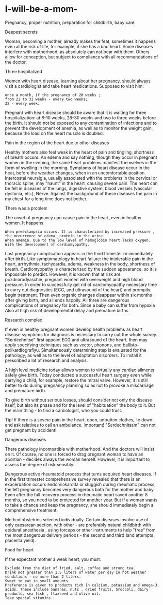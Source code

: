 # I-will-be-a-mom-

Pregnancy, proper nutrition, preparation for childbirth, baby care

Deepest secrets

Woman, becoming a mother, already makes the feat, sometimes it happens even at the risk of life, for example, if she has a bad heart. Some diseases interfere with motherhood, as absolutely can not bear with them. Others allow for conception, but subject to compliance with all recommendations of the doctor.

Three hospitalized

Women with heart disease, learning about her pregnancy, should always visit a cardiologist and take heart medications. Supposed to visit him:

    once a month, if the pregnancy of 20 weeks ;
    from 21 to 32 weeks - every two weeks;
    32 - every week.

Pregnant with heart disease should be aware that it is waiting for three hospitalization: at 8-10 weeks, 28-30 weeks and two to three weeks before the birth. It should not be exposed to any contamination of infections and to prevent the development of anemia, as well as to monitor the weight gain, because the load on the heart muscle is doubled.

Pain in the region of the heart due to other diseases

Healthy mothers also feel weak in the heart of pain and tingling, shortness of breath occurs. An edema and say nothing, though they occur in pregnant women in the evening, the same heart problems manifest themselves in the form of swelling in the morning. Symptoms of heart disease occur in the heat, before the weather changes, when in an uncomfortable position. Intercostal neuralgia, usually associated with the problems in the cervical or thoracic spine, may "haunt" in the heart, causing severe pain.
The heart can be felt in diseases of the lungs, digestive system, blood vessels (vascular dystonia, etc.), Nerve. Against the background of these diseases the pain in my chest for a long time does not bother.

There was a problem

The onset of pregnancy can cause pain in the heart, even in healthy women. It happens:

    When preeclampsia occurs. It is characterized by increased pressure , the occurrence of edema, protein in the urine.
    When anemia. Due to the low level of hemoglobin heart lacks oxygen.
    With the development of cardiomyopathy. 

Last pregnancy complication appears in the third trimester or immediately after birth. Like symptomatology in heart failure: the intolerable pain in the heart, arrhythmia, tachycardia, edema, weakness in the body, shortness of breath. Cardiomyopathy is characterized by the sudden appearance, so it is impossible to predict. However, it is known that at risk are pozdnorodyaschie, pregnant women with overweight and high blood pressure. In order to successfully get rid of cardiomyopathy necessary time to carry out diagnostics (ECG, and ultrasound of the heart) and promptly begin treatment. Then even organic changes disappear within six months after giving birth, and all ends happily. All three are dangerous complications of pregnancy for both. Since a baby can suffer from hypoxia Also at high risk of developmental delay and premature births.

Research complex

If even in healthy pregnant women develop health problems as heart disease symptoms for diagnosis is necessary to carry out the whole survey. "Serdechnitse" first appoint ECG and ultrasound of the heart, then may apply specifying techniques such as vector, phonons, and ballisto- polikardiografiyu. Simultaneously determining step is evaluated for the pathology, as well as to the level of adaptation disorders. To install it prescribed a lot of research and analysis.

A high level medicine today allows women to virtually any cardiac ailments safely give birth. Today conducted a successful heart surgery even while carrying a child, for example, restore the mitral valve. However, it is still better to do during pregnancy planning so as not to provoke a miscarriage and premature birth.

To give birth without serious losses, should consider not only the disease itself, but also its phase and for the level of "habituation" the body to it. But the main thing - to find a cardiologist, who you could trust.

Tip! If there is a severe pain in the heart, open, unbutton clothes, lie down and ask relatives to call an ambulance.
Important! "Serdechnitsam" can not get pregnant by accident!

Dangerous diseases

There pathology incompatible with motherhood. And the doctors will insist on it. Of course, no one is forced to drag pregnant woman to have an abortion - decides always the woman herself. However, it is important to assess the degree of risk sensibly.

Dangerous active rheumatoid process that turns acquired heart diseases. If in the first trimester comprehensive survey revealed that there is an exacerbation occurs endomiokardita or sluggish during rheumatic process, the left pregnancy becomes very dangerous both for the mother and baby.
Even after the full recovery process in rheumatic heart saved another 8 months, so you need to be protected for another year. But if a woman wants to take a chance and keep the pregnancy, she should immediately begin a comprehensive treatment.

Method obstetrics selected individually. Certain diseases involve use of only caesarean section, with other - are preferably natural childbirth with epidural anesthesia , using forceps or other instruments to help "free" from the most dangerous delivery periods - the second and third (and attempts placenta yield).

Food for heart

If the expectant mother a weak heart, you must:

    Exclude from the diet of fried, salt, coffee and strong tea.
    Drink not greater than 1.5 liters of water per day in hot weather conditions - no more than 2 liters.
    Sweet to eat in small amounts.
    Preference is given to products rich in calcium, potassium and omega-3 acids. These include bananas, nuts , dried fruits, broccoli, dairy products, sea fish , flaxseed and olive oil.
    Take special vitamins.

